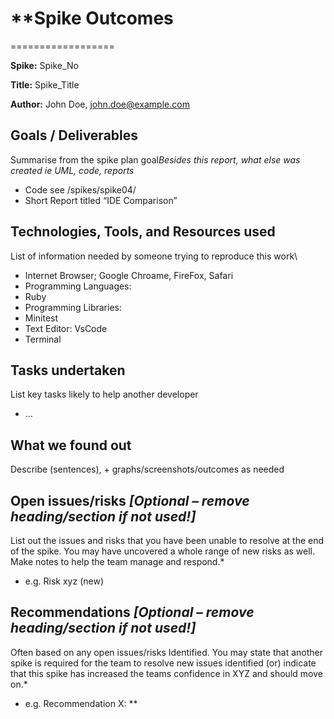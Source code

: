 # \*\*Spike Outcomes

==================

**Spike:** Spike_No

**Title:** Spike_Title

**Author:** John Doe, john.doe@example.com

## Goals / Deliverables

Summarise from the spike plan goal*Besides this report, what else was created ie UML, code, reports*

- Code see /spikes/spike04/
- Short Report titled “IDE Comparison”

## Technologies, Tools, and Resources used

List of information needed by someone trying to reproduce this work\

- Internet Browser; Google Chroame, FireFox, Safari
- Programming Languages:
- Ruby
- Programming Libraries:
- Minitest
- Text Editor: VsCode
- Terminal

## Tasks undertaken

List key tasks likely to help another developer

- ...

## What we found out

Describe (sentences), + graphs/screenshots/outcomes as needed

## Open issues/risks _[Optional – remove heading/section if not used!]_

List out the issues and risks that you have been unable to resolve at the end of the spike. You may
have uncovered a whole range of new risks as well. Make notes to help the team manage and respond.\*

- e.g. Risk xyz (new)

## Recommendations _[Optional – remove heading/section if not used!]_

Often based on any open issues/risks Identified. You may state that another spike is required for
the team to resolve new issues identified (or) indicate that this spike has increased the teams
confidence in XYZ and should move on.\*

- e.g. Recommendation X: \*\*
